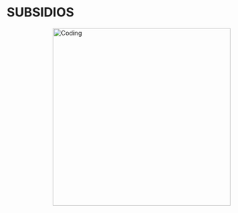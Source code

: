 # SUBSIDIOS

<img align="right" alt="Coding" width="400" src="https://youtu.be/SZB_1oWIlew?si=3E3ZMoKG2a8qOy2h"/>
